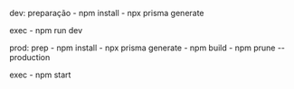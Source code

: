 dev:
  preparação
    - npm install
    - npx prisma generate

  exec 
    - npm run dev

prod:
  prep
    - npm install
    - npx prisma generate
    - npm build
    - npm prune --production

  exec
    - npm start